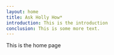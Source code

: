 ```yaml
---
layout: home
title: Ask Holly How*
introduction: This is the introduction
conclusion: This is some more text.
---
```

This is the home page
